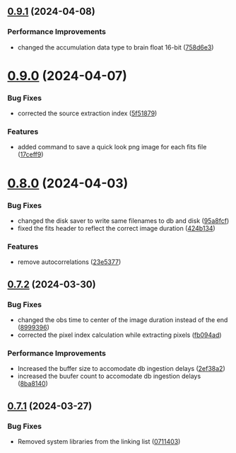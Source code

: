## [0.9.1](https://github.com/epic-astronomy/LWA_EPIC/compare/v0.9.0...v0.9.1) (2024-04-08)


### Performance Improvements

* changed the accumulation data type to brain float 16-bit ([758d6e3](https://github.com/epic-astronomy/LWA_EPIC/commit/758d6e35d4d10a55abc1a171f0e54ae1a352baad))



# [0.9.0](https://github.com/epic-astronomy/LWA_EPIC/compare/v0.8.0...v0.9.0) (2024-04-07)


### Bug Fixes

* corrected the source extraction index ([5f51879](https://github.com/epic-astronomy/LWA_EPIC/commit/5f51879ff257b4a00db74f0ecae4ba145f97d034))


### Features

* added command to save a quick look png image for each fits file ([17ceff9](https://github.com/epic-astronomy/LWA_EPIC/commit/17ceff96588515137d2f6cbc2c6c08ba403e6479))



# [0.8.0](https://github.com/epic-astronomy/LWA_EPIC/compare/v0.7.2...v0.8.0) (2024-04-03)


### Bug Fixes

* changed the disk saver to write same filenames to db and disk ([95a8fcf](https://github.com/epic-astronomy/LWA_EPIC/commit/95a8fcf47de2cfc3437a0f8eead7bb0cd1dc6c81))
* fixed the fits header to reflect the correct image duration ([424b134](https://github.com/epic-astronomy/LWA_EPIC/commit/424b1343194051ad88ec4ed932fe264bd1e0f1e0))


### Features

* remove autocorrelations ([23e5377](https://github.com/epic-astronomy/LWA_EPIC/commit/23e537747d34d735db65630e753f100dd8b85cd1))



## [0.7.2](https://github.com/epic-astronomy/LWA_EPIC/compare/v0.7.1...v0.7.2) (2024-03-30)


### Bug Fixes

* changed the obs time to center of the image duration instead of the end ([8999396](https://github.com/epic-astronomy/LWA_EPIC/commit/89993967776e18030cb3bd268fe3c9d0fe2e03c4))
* corrected the pixel index calculation while extracting pixels ([fb094ad](https://github.com/epic-astronomy/LWA_EPIC/commit/fb094ad4e8897aa2ac4155b83e8648fc886ecdb1))


### Performance Improvements

* Increased the buffer size to accomodate db ingestion delays ([2ef38a2](https://github.com/epic-astronomy/LWA_EPIC/commit/2ef38a23a5770b60645d2c7cfcd478cc29f46875))
* increased the buufer count to accomodate db ingestion delays ([8ba8140](https://github.com/epic-astronomy/LWA_EPIC/commit/8ba8140fd56d6e224ef1a58ae4f936b2f06ab279))



## [0.7.1](https://github.com/epic-astronomy/LWA_EPIC/compare/v0.7.0...v0.7.1) (2024-03-27)


### Bug Fixes

* Removed system libraries from the linking list ([0711403](https://github.com/epic-astronomy/LWA_EPIC/commit/07114036480a36e1e0765b959c9b8c902d5b757d))



